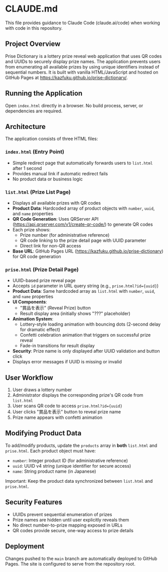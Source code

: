 # CLAUDE.md

This file provides guidance to Claude Code (claude.ai/code) when working with code in this repository.

## Project Overview

Prise Dictionary is a lottery prize reveal web application that uses QR codes and UUIDs to securely display prize names. The application prevents users from enumerating all available prizes by using unique identifiers instead of sequential numbers. It is built with vanilla HTML/JavaScript and hosted on GitHub Pages at https://kazfuku.github.io/prise-dictionary/.

## Running the Application

Open `index.html` directly in a browser. No build process, server, or dependencies are required.

## Architecture

The application consists of three HTML files:

### `index.html` (Entry Point)
- Simple redirect page that automatically forwards users to `list.html` after 1 second
- Provides manual link if automatic redirect fails
- No product data or business logic

### `list.html` (Prize List Page)
- Displays all available prizes with QR codes
- **Product Data**: Hardcoded array of product objects with `number`, `uuid`, and `name` properties
- **QR Code Generation**: Uses QRServer API (https://api.qrserver.com/v1/create-qr-code/) to generate QR codes
- Each prize shows:
  - Prize number (for administrative reference)
  - QR code linking to the prize detail page with UUID parameter
  - Direct link for non-QR access
- **Base URL**: GitHub Pages URL (https://kazfuku.github.io/prise-dictionary) for QR code generation

### `prise.html` (Prize Detail Page)
- UUID-based prize reveal page
- Accepts `id` parameter in URL query string (e.g., `prise.html?id={uuid}`)
- **Product Data**: Same hardcoded array as `list.html` with `number`, `uuid`, and `name` properties
- **UI Components**:
  - "賞品を表示" (Reveal Prize) button
  - Result display area (initially shows "???" placeholder)
- **Animation System**:
  - Lottery-style loading animation with bouncing dots (2-second delay for dramatic effect)
  - Confetti celebration animation that triggers on successful prize reveal
  - Fade-in transitions for result display
- **Security**: Prize name is only displayed after UUID validation and button click
- Displays error messages if UUID is missing or invalid

## User Workflow

1. User draws a lottery number
2. Administrator displays the corresponding prize's QR code from `list.html`
3. User scans QR code to access `prise.html?id={uuid}`
4. User clicks "賞品を表示" button to reveal prize name
5. Prize name appears with confetti animation

## Modifying Product Data

To add/modify products, update the `products` array in **both** `list.html` and `prise.html`. Each product object must have:
- `number`: Integer product ID (for administrative reference)
- `uuid`: UUID v4 string (unique identifier for secure access)
- `name`: String product name (in Japanese)

Important: Keep the product data synchronized between `list.html` and `prise.html`.

## Security Features

- UUIDs prevent sequential enumeration of prizes
- Prize names are hidden until user explicitly reveals them
- No direct number-to-prize mapping exposed in URLs
- QR codes provide secure, one-way access to prize details

## Deployment

Changes pushed to the `main` branch are automatically deployed to GitHub Pages. The site is configured to serve from the repository root.
